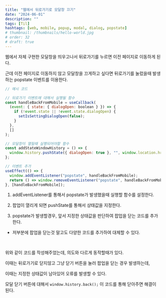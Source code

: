 ```yaml
---
title: "웹에서 뒤로가기로 모달창 끄기"
date: "2024-06-01"
description: ""
tags: [Til]
hashtags: [web, mobile, popup, modal, dialog, popstate]
# thumbnail: /thumbnails/hello-world.jpg
# order: 32
# draft: true
---
```


웹에서 자체 구현한 모달창을 띄우고나서 뒤로가기를 누르면 이전 페이지로 이동하게 된다.

근데 이전 페이지로 이동하지 않고 모달창을 끄게하고 싶다면 뒤로가기를 눌렀을때 발생하는 popstate 이벤트를 이용한다.

```javascript
// 예시 코드

// 뒤로가기 이벤트에 대해서 실행될 함수
const handleBackFromMobile = useCallback(
  (event: { state: { dialogOpen: boolean } }) => {
    if (!event.state || !event.state.dialogOpen) {
      setIsSettingDialogOpen(false);
    }
  },
  []
);

// 모달창이 열릴때 실행되어야할 함수
const addStateWindowHistory = () => {
  window.history.pushState({ dialogOpen: true }, "", window.location.href);
};

// 이벤트 추가
useEffect(() => {
  window.addEventListener("popstate", handleBackFromMobile);
  return () => window.removeEventListener("popstate", handleBackFromMobile);
}, [handleBackFromMobile]);
```

1. addEventListener를 통해서 popstate가 발생했을때 실행할 함수를 설정한다.

2. 팝업이 열리게 되면 pushState를 통해서 상태값을 지정한다.

3. popstate가 발생할경우, 앞서 지정한 상태값을 판단하여 팝업을 닫는 코드를 추가한다.

- 저부분에 팝업을 닫는것 말고도 다양한 코드를 추가하여 대체할 수 있다.

<br/>

위와 같이 코드를 작성해주었는데, 의도와 다르게 동작할때가 있다.

이때는 뒤로가기로 닫지않고 그냥 닫기 버튼을 눌러 팝업을 닫는 경우 발생하는데,

이때는 지정한 상태값이 남아있어 오류를 발생할 수 있다.

모달 닫기 버튼에 대해서 `window.history.back();` 이 코드를 통해 닫아주면 해결이 된다.
